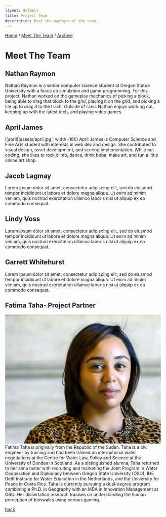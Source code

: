 ```yaml
---
layout: default
title: Project Team
description: Meet the members of the team.
---
```

[Home](./)      /       [Meet The Team](./team.html)        /       [Archive](./archive.html)

# Meet The Team


## Nathan Raymon
Nathan Raymon is a senior computer science student at Oregon Statue University with a focus on simulation and game programming. For this project, Nathan worked on the gameplay mechanics of picking a block, being able to drag that block to the grid, placing it on the grid, and picking a tile up to drag it to the trash. Outside of class Nathan enjoys working out, keeping up with the latest tech, and playing video games.

## April James
![april](assets/april.jpg | width=100)
April James is Computer Science and Fine Arts student with interests in web dev and design. She contributed to visual design, asset development, and scoring implementation. While not coding, she likes to rock climb, dance, drink boba, make art, and run a little online art shop. 

## Jacob Lagmay
Lorem ipsum dolor sit amet, consectetur adipiscing elit, sed do eiusmod tempor incididunt ut labore et dolore magna aliqua. Ut enim ad minim veniam, quis nostrud exercitation ullamco laboris nisi ut aliquip ex ea commodo consequat.

## Lindy Voss
Lorem ipsum dolor sit amet, consectetur adipiscing elit, sed do eiusmod tempor incididunt ut labore et dolore magna aliqua. Ut enim ad minim veniam, quis nostrud exercitation ullamco laboris nisi ut aliquip ex ea commodo consequat.

## Garrett Whitehurst
Lorem ipsum dolor sit amet, consectetur adipiscing elit, sed do eiusmod tempor incididunt ut labore et dolore magna aliqua. Ut enim ad minim veniam, quis nostrud exercitation ullamco laboris nisi ut aliquip ex ea commodo consequat.

## Fatima Taha- Project Partner
![fatima](assets/FatimaTaha.jpeg)
Fatima Taha is originally from the Republic of the Sudan. Taha is a civil engineer by training and had been trained on international water negotiations at the Centre for Water Law, Policy and Science at the University of Dundee in Scotland. As a distinguished alumna, Taha returned to her alma mater with recruiting and marketing the Joint Program in Water Cooperation and Diplomacy between Oregon State University (OSU), IHE Delft Institute for Water Education in the Netherlands, and the University for Peace in Costa Rica. Taha is currently pursuing a dual-degree program combining a Ph.D. in Geography with an MBA in Innovation Management at OSU. Her dissertation research focuses on understanding the human perception of bioswales using serious gaming.

[back](./)